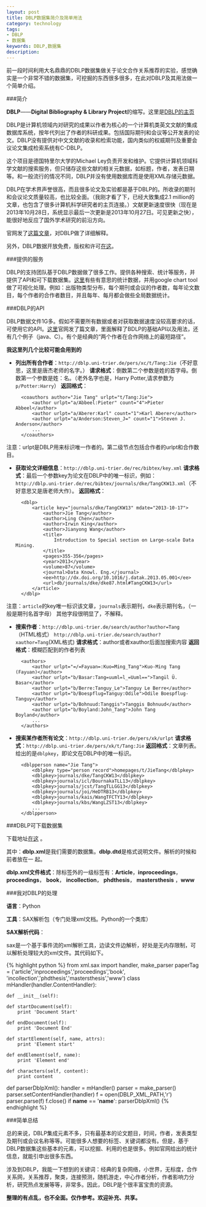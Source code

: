 ```yaml
---
layout: post
title: DBLP数据集简介及简单用法
category: technology
tags:
- DBLP
- 数据集
keywords: DBLP,数据集
description:
---
```


前一段时间利用大名鼎鼎的DBLP数据集做关于论文合作关系推荐的实验，感觉确实是一个非常不错的数据集，可挖掘的东西很多很多，在此对DBLP及其用法做一个简单介绍。

###简介

**DBLP**——**Digital Bibliography & Library Project**的缩写。这里是[DBLP的主页](http://www.informatik.uni-trier.de/~ley/db/)

DBLP是计算机领域内对研究的成果以作者为核心的一个计算机类英文文献的集成数据库系统，按年代列出了作者的科研成果。包括国际期刊和会议等公开发表的论文。DBLP没有提供对中文文献的收录和检索功能，国内类似的权威期刊及重要会议论文集成检索系统有C-DBLP。

这个项目是德国特里尔大学的Michael Ley负责开发和维护。它提供计算机领域科学文献的搜索服务，但只储存这些文献的相关元数据，如标题，作者，发表日期等。和一般流行的情况不同，DBLP并没有使用数据库而是使用XML存储元数据。

DBLP在学术界声誉很高，而且很多论文及实验都是基于DBLP的。所收录的期刊和会议论文质量较高，也比较全面。（我刚才看了下，已经大致集成2.1 million的文章，也包含了很多计算机科学研究者的主页连接。）文献更新速度很快（现在是2013年10月28日，系统显示最后一次更新是2013年10月27日。可见更新之快），能很好地反应了国外学术研究的前沿方向。

官网发了[这篇文章](http://dblp.uni-trier.de/xml/docu/dblpxml.pdf)，对DBLP做了详细解释。

另外，DBLP数据开放免费，版权和许可[在这](http://www.informatik.uni-trier.de/~ley/db/copyright.html)。

###提供的服务

DBLP的支持团队基于DBLP数据做了很多工作。提供各种搜索、统计等服务，并提供了API和可下载数据集。[这里](http://dblps.uni-trier.de/~mwagner/statistics/)有些有意思的统计数据，并用google chart tool做了可视化处理。例如：出版物类型分布，每个期刊或会议的作者数，每年论文数目，每个作者的合作者数目，并且每年、每月都会做些全局数据统计。

###DBLP的API

DBLP数据文件1G多。假如不需要所有数据或者对获取数据速度没较高要求的话，可使用它的API。[这里](http://dblp.uni-trier.de/xml/docu/dblpxmlreq.pdf)官网发了篇文章，里面解释了BDLP的基础API以及用法，还有几个例子（java、C）。有个是经典的“两个作者在合作网络上的最短路径”。

**我这里列几个比较可能会用到的**

- **列出所有合作者**：`http://dblp.uni-trier.de/pers/xc/t/Tang:Jie`（不好意思，这里是唐杰老师的名字。）
**请求格式**：倒数第二个参数是姓的首字母。倒数第一个参数是姓：名。（老外名字也是，Harry Potter,请求参数为`p/Potter:Harry`）
**返回格式**：

		<coauthors author="Jie Tang" urlpt="t/Tang:Jie">
			<author urlpt="a/Abbeel:Pieter" count="4">Pieter Abbeel</author>
			<author urlpt="a/Aberer:Karl" count="1">Karl Aberer</author>
			<author urlpt="a/Anderson:Steven_J=" count="1">Steven J. Anderson</author>
			...
		</coauthors>
注意：urlpt是DBLP用来标识唯一作者的。第二级节点包括合作者的urlpt和合作数目。

- **获取论文详细信息**：`http://dblp.uni-trier.de/rec/bibtex/key.xml`
**请求格式**：最后一个参数key为论文在DBLP中的唯一标识，例如：
`http://dblp.uni-trier.de/rec/bibtex/journals/dke/TangCKW13.xml`（不好意思又是唐老师大作）。
**返回格式**：

		<dblp>
			<article key="journals/dke/TangCKW13" mdate="2013-10-17">
				<author>Jie Tang</author>
				<author>Ling Chen</author>
				<author>Irwin King</author>
				<author>Jianyong Wang</author>
				<title>
					Introduction to Special section on Large-scale Data Mining.
				</title>
				<pages>355-356</pages>
				<year>2013</year>
				<volume>87</volume>
				<journal>Data Knowl. Eng.</journal>
				<ee>http://dx.doi.org/10.1016/j.datak.2013.05.001</ee>
				<url>db/journals/dke/dke87.html#TangCKW13</url>
			</article>
		</dblp>
注意：`article`的key唯一标识该文章，`journals`表示期刊，`dke`表示期刊名，（一般是期刊名首字母）
其他字段很明显了，不解释。

- **搜索作者**：`http://dblp.uni-trier.de/search/author?author=Tang`（HTML格式）   `http://dblp.uni-trier.de/search/author?xauthor=Tang`(XML格式)
**请求格式**：author或者xauthor后面加搜索内容
**返回格式**：模糊匹配到的作者列表

		<authors>
			<author urlpt="=/=Fayuan=:Kuo=Ming_Tang">Kuo-Ming Tang (Fayuan)</author>
			<author urlpt="b/Basar:Tang=uuml=l_=Uuml==">Tangül Ü. Basar</author>
			<author urlpt="b/Berre:Tanguy_Le">Tanguy Le Berre</author>
			<author urlpt="b/Boespflug=Tanguy:Odile">Odile Boespflug-Tanguy</author>
			<author urlpt="b/Bohnuud:Tanggis">Tanggis Bohnuud</author>
			<author urlpt="b/Boyland:John_Tang">John Tang Boyland</author>
			...
		</authors>

- **搜索某作者所有论文**：`http://dblp.uni-trier.de/pers/xk/urlpt`
**请求格式**：`http://dblp.uni-trier.de/pers/xk/t/Tang:Jie`
**返回格式**：文章列表。给出的是`dblpkey`，即论文在DBLP中的唯一标识。

		<dblpperson name="Jie Tang">
			<dblpkey type="person record">homepages/t/JieTang</dblpkey>
			<dblpkey>journals/dke/TangCKW13</dblpkey>
			<dblpkey>journals/icl/BournakaTLL13</dblpkey>
			<dblpkey>journals/jcst/TangTLLGG13</dblpkey>
			<dblpkey>journals/joi/HeDTRB13</dblpkey>
			<dblpkey>journals/kais/WangTFCTY13</dblpkey>
			<dblpkey>journals/kbs/WangLZST13</dblpkey>
			...
		</dblpperson>

###DBLP可下载数据集

下载地址[在这](http://dblp.uni-trier.de/xml/) 。

其中：**dblp.xml**是我们需要的数据集。**dblp.dtd**是格式说明文件。解析的时候和前者放在一
起。

**dblp.xml文件格式**：除<dblp>标签外的一级标签有：**Article**，**inproceedings**，  **proceedings**，  **book**，  **incollection**， **phdthesis**， **mastersthesis** ，**www**

###我对DBLP的处理

**语言**：Python

**工具**：SAX解析包（专门处理xml文档。Python的一个类库）

**SAX解析代码**：

sax是一个基于事件流的xml解析工具，边读文件边解析，好处是无内存限制，可以解析处理较大的xml文件。其代码如下。


{% highlight python %}
from xml.sax import handler, make_parser
paperTag = ('article','inproceedings','proceedings','book',
                   'incollection','phdthesis','mastersthesis','www')
class mHandler(handler.ContentHandler):

   	def __init__(self):

   	def startDocument(self):
   	    print 'Document Start'

   	def endDocument(self):
   	    print 'Document End'

   	def startElement(self, name, attrs):
		print 'Element start'

   	def endElement(self, name):
		print 'Element end'

   	def characters(self, content):
		print content

def parserDblpXml():
    handler = mHandler()
    parser = make_parser()
    parser.setContentHandler(handler)
    f = open(DBLP_XML_PATH,'r')
    parser.parse(f)
    f.close()
	if __name__ == '__name__':
    parserDblpXml()
{% endhighlight %}

###简单总结

总的来说，DBLP集成元素不多，只有最基本的论文题目，时间，作者，发表类型及期刊或会议名称等等。可能很多人想要的标签、关键词都没有。但是，基于DBLP数据集这些基本的元素，可以挖掘、利用的也是很多。例如官网给出的统计信息，就能引申出很多东西。

涉及到DBLP，我能一下想到的关键词：经典的复杂网络，小世界，无标度，合作关系网，关系推荐，聚类，连接预测，随机游走，中心作者分析，作者影响力分析，研究热点发展等等，非常多。因此，DBLP是个很丰富宝贵的资源。

**整理的有点乱，也不全面。仅作参考。欢迎补充、共享。**
